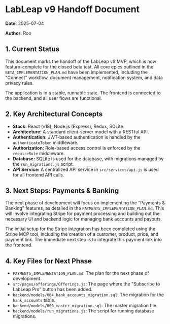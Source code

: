 # LabLeap v9 Handoff Document

**Date:** 2025-07-04

**Author:** Roo

## 1. Current Status

This document marks the handoff of the LabLeap v9 MVP, which is now feature-complete for the closed beta test. All core epics outlined in the `BETA_IMPLEMENTATION_PLAN.md` have been implemented, including the "Connect" workflow, document management, notification system, and data privacy rules.

The application is in a stable, runnable state. The frontend is connected to the backend, and all user flows are functional.

## 2. Key Architectural Concepts

*   **Stack:** React (v18), Node.js (Express), Redux, SQLite.
*   **Architecture:** A standard client-server model with a RESTful API.
*   **Authentication:** JWT-based authentication is handled by the `authenticateToken` middleware.
*   **Authorization:** Role-based access control is enforced by the `requireRole` middleware.
*   **Database:** SQLite is used for the database, with migrations managed by the `run_migrations.js` script.
*   **API Service:** A centralized API service in `src/services/api.js` is used for all frontend API calls.

## 3. Next Steps: Payments & Banking

The next phase of development will focus on implementing the "Payments & Banking" features, as detailed in the `PAYMENTS_IMPLEMENTATION_PLAN.md`. This will involve integrating Stripe for payment processing and building out the necessary UI and backend logic for managing bank accounts and payouts.

The initial setup for the Stripe integration has been completed using the Stripe MCP tool, including the creation of a customer, product, price, and payment link. The immediate next step is to integrate this payment link into the frontend.

## 4. Key Files for Next Phase

*   `PAYMENTS_IMPLEMENTATION_PLAN.md`: The plan for the next phase of development.
*   `src/pages/offerings/Offerings.js`: The page where the "Subscribe to LabLeap Pro" button has been added.
*   `backend/models/004_bank_accounts_migration.sql`: The migration for the `bank_accounts` table.
*   `backend/models/000_master_migration.sql`: The master migration file.
*   `backend/models/run_migrations.js`: The script for running database migrations.